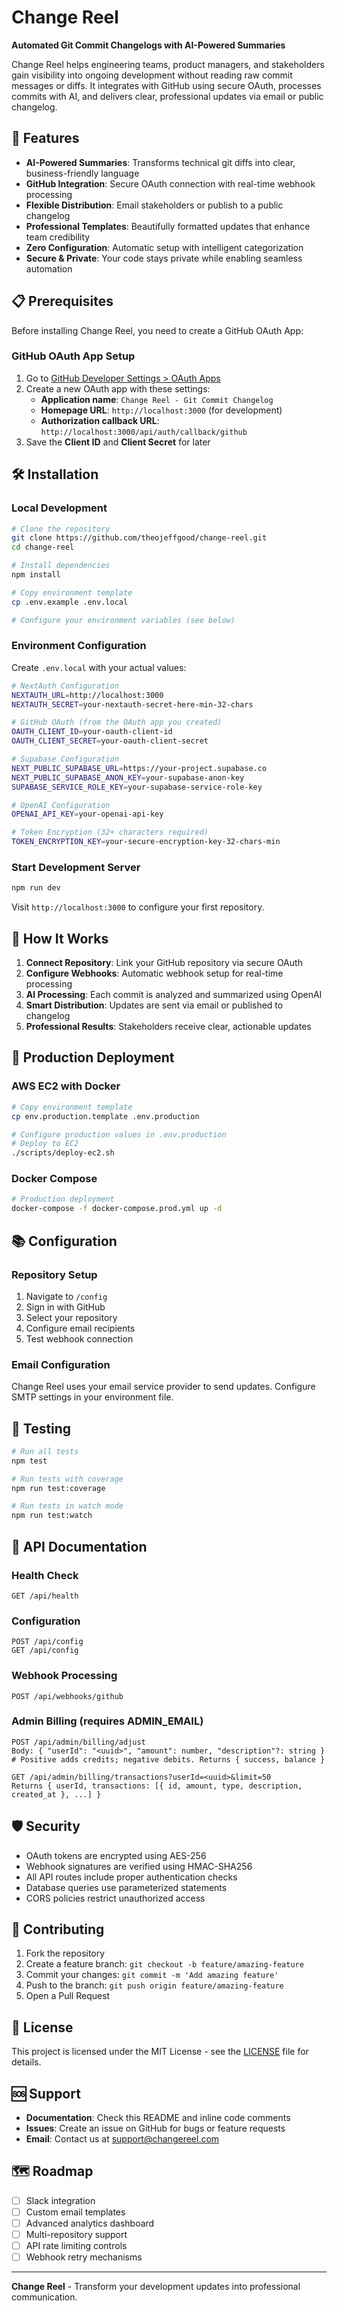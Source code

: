 # Change Reel

**Automated Git Commit Changelogs with AI-Powered Summaries**

Change Reel helps engineering teams, product managers, and stakeholders gain visibility into ongoing development without reading raw commit messages or diffs. It integrates with GitHub using secure OAuth, processes commits with AI, and delivers clear, professional updates via email or public changelog.

## 🚀 Features

- **AI-Powered Summaries**: Transforms technical git diffs into clear, business-friendly language
- **GitHub Integration**: Secure OAuth connection with real-time webhook processing
- **Flexible Distribution**: Email stakeholders or publish to a public changelog
- **Professional Templates**: Beautifully formatted updates that enhance team credibility
- **Zero Configuration**: Automatic setup with intelligent categorization
- **Secure & Private**: Your code stays private while enabling seamless automation

## 📋 Prerequisites

Before installing Change Reel, you need to create a GitHub OAuth App:

### GitHub OAuth App Setup

1. Go to [GitHub Developer Settings > OAuth Apps](https://github.com/settings/applications/new)
2. Create a new OAuth app with these settings:
   - **Application name**: `Change Reel - Git Commit Changelog`
   - **Homepage URL**: `http://localhost:3000` (for development)
   - **Authorization callback URL**: `http://localhost:3000/api/auth/callback/github`
3. Save the **Client ID** and **Client Secret** for later

## 🛠️ Installation

### Local Development

```bash
# Clone the repository
git clone https://github.com/theojeffgood/change-reel.git
cd change-reel

# Install dependencies
npm install

# Copy environment template
cp .env.example .env.local

# Configure your environment variables (see below)
```

### Environment Configuration

Create `.env.local` with your actual values:

```bash
# NextAuth Configuration
NEXTAUTH_URL=http://localhost:3000
NEXTAUTH_SECRET=your-nextauth-secret-here-min-32-chars

# GitHub OAuth (from the OAuth app you created)
OAUTH_CLIENT_ID=your-oauth-client-id
OAUTH_CLIENT_SECRET=your-oauth-client-secret

# Supabase Configuration
NEXT_PUBLIC_SUPABASE_URL=https://your-project.supabase.co
NEXT_PUBLIC_SUPABASE_ANON_KEY=your-supabase-anon-key
SUPABASE_SERVICE_ROLE_KEY=your-supabase-service-role-key

# OpenAI Configuration
OPENAI_API_KEY=your-openai-api-key

# Token Encryption (32+ characters required)
TOKEN_ENCRYPTION_KEY=your-secure-encryption-key-32-chars-min
```

### Start Development Server

```bash
npm run dev
```

Visit `http://localhost:3000` to configure your first repository.

## 🎯 How It Works

1. **Connect Repository**: Link your GitHub repository via secure OAuth
2. **Configure Webhooks**: Automatic webhook setup for real-time processing  
3. **AI Processing**: Each commit is analyzed and summarized using OpenAI
4. **Smart Distribution**: Updates are sent via email or published to changelog
5. **Professional Results**: Stakeholders receive clear, actionable updates

## 🔧 Production Deployment

### AWS EC2 with Docker

```bash
# Copy environment template
cp env.production.template .env.production

# Configure production values in .env.production
# Deploy to EC2
./scripts/deploy-ec2.sh
```

### Docker Compose

```bash
# Production deployment
docker-compose -f docker-compose.prod.yml up -d
```

## 📚 Configuration

### Repository Setup

1. Navigate to `/config`
2. Sign in with GitHub
3. Select your repository
4. Configure email recipients
5. Test webhook connection

### Email Configuration

Change Reel uses your email service provider to send updates. Configure SMTP settings in your environment file.

## 🧪 Testing

```bash
# Run all tests
npm test

# Run tests with coverage
npm run test:coverage

# Run tests in watch mode
npm run test:watch
```

## 📖 API Documentation

### Health Check
```
GET /api/health
```

### Configuration
```
POST /api/config
GET /api/config
```

### Webhook Processing
```
POST /api/webhooks/github
```

### Admin Billing (requires ADMIN_EMAIL)

```
POST /api/admin/billing/adjust
Body: { "userId": "<uuid>", "amount": number, "description"?: string }
# Positive adds credits; negative debits. Returns { success, balance }

GET /api/admin/billing/transactions?userId=<uuid>&limit=50
Returns { userId, transactions: [{ id, amount, type, description, created_at }, ...] }
```

## 🛡️ Security

- OAuth tokens are encrypted using AES-256
- Webhook signatures are verified using HMAC-SHA256
- All API routes include proper authentication checks
- Database queries use parameterized statements
- CORS policies restrict unauthorized access

## 🤝 Contributing

1. Fork the repository
2. Create a feature branch: `git checkout -b feature/amazing-feature`
3. Commit your changes: `git commit -m 'Add amazing feature'`
4. Push to the branch: `git push origin feature/amazing-feature`
5. Open a Pull Request

## 📄 License

This project is licensed under the MIT License - see the [LICENSE](LICENSE) file for details.

## 🆘 Support

- **Documentation**: Check this README and inline code comments
- **Issues**: Create an issue on GitHub for bugs or feature requests
- **Email**: Contact us at support@changereel.com

## 🗺️ Roadmap

- [ ] Slack integration
- [ ] Custom email templates
- [ ] Advanced analytics dashboard
- [ ] Multi-repository support
- [ ] API rate limiting controls
- [ ] Webhook retry mechanisms

---

**Change Reel** - Transform your development updates into professional communication.
